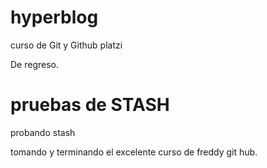 # hyperblog
curso de Git y Github platzi

De regreso.

# pruebas de STASH
probando stash

tomando y terminando el excelente curso de 
freddy git hub.